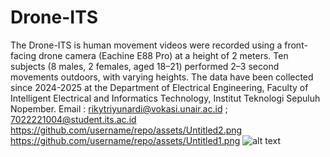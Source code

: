 # Drone-ITS
The Drone-ITS is human movement videos were recorded using a front-facing drone camera (Eachine E88 Pro) at a height of 2 meters. Ten subjects (8 males, 2 females, aged 18–21) performed 2–3 second movements outdoors, with varying heights. The data have been collected since 2024-2025 at the Department of Electrical Engineering, Faculty  of Intelligent Electrical and Informatics Technology, Institut Teknologi Sepuluh Nopember.
Email :  rikytriyunardi@vokasi.unair.ac.id ; 7022221004@student.its.ac.id
https://github.com/username/repo/assets/Untitled2.png
https://github.com/username/repo/assets/Untitled1.png
![alt text](http://url/to/Untitled1.png)
